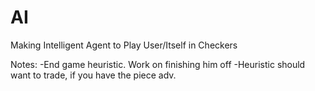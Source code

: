 AI
==

Making Intelligent Agent to Play User/Itself in Checkers

Notes:
-End game heuristic. Work on finishing him off
-Heuristic should want to trade, if you have the piece adv.
